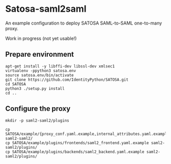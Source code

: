 # Satosa-saml2saml
An example configuration to deploy SATOSA SAML-to-SAML one-to-many proxy.

Work in progress (not yet usable!)


## Prepare environment
```
apt-get install -y libffi-dev libssl-dev xmlsec1
virtualenv -ppython3 satosa.env
source satosa.env/bin/activate
git clone https://github.com/IdentityPython/SATOSA.git
cd SATOSA
python3 ./setup.py install
cd ..
```

## Configure the proxy
````
mkdir -p saml2-saml2/plugins

cp SATOSA/example/{proxy_conf.yaml.example,internal_attributes.yaml.example} saml2-saml2/
cp SATOSA/example/plugins/frontends/saml2_frontend.yaml.example saml2-saml2/plugins/
cp SATOSA/example/plugins/backends/saml2_backend.yaml.example saml2-saml2/plugins/
````
